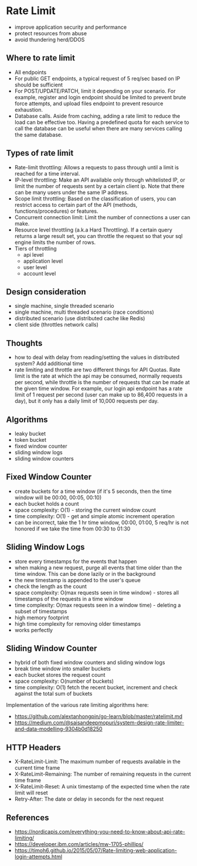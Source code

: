 
# Rate Limit 

- improve application security and performance
- protect resources from abuse
- avoid thundering herd/DDOS

## Where to rate limit

- All endpoints
- For public GET endpoints, a typical request of 5 req/sec based on IP should be sufficient
- For POST/UPDATE/PATCH, limit it depending on your scenario. For example, register and login endpoint should be limited to prevent brute force attempts, and upload files endpoint to prevent resource exhaustion. 
- Database calls. Aside from caching, adding a rate limit to reduce the load can be effective too. Having a predefined quota for each service to call the database can be useful when there are many services calling the same database.

## Types of rate limit

- Rate-limit throttling: Allows a requests to pass through until a limit is reached for a time interval. 
- IP-level throttling: Make an API available only through whitelisted IP, or limit the number of requests sent by a certain client ip. Note that there can be many users under the same IP address.
- Scope limit throttling: Based on the classification of users, you can restrict access to certain part of the API (methods, functions/procedures) or features.
- Concurrent connection limit: Limit the number of connections a user can make.
- Resource level throttling (a.k.a Hard Throttling). If a certain query returns a large result set, you can throttle the request so that your sql engine limits the number of rows.
- Tiers of throttling 
  - api level
  - application level
  - user level
  - account level

## Design consideration 

- single machine, single threaded scenario
- single machine, multi threaded scenario (race conditions)
- distributed scenario (use distributed cache like Redis)
- client side (throttles network calls)

## Thoughts

- how to deal with delay from reading/setting the values in distributed system? Add additional time
- rate limiting and throttle are two different things for API Quotas. Rate limit is the rate at which the api may be consumed, normally requests per second, while throttle is the number of requests that can be made at the given time window. For example, our login api endpoint has a rate limit of 1 request per second (user can make up to 86,400 requests in a day), but it only has a daily limit of 10,000 requests per day. 

## Algorithms

- leaky bucket
- token bucket
- fixed window counter
- sliding window logs
- sliding window counters

## Fixed Window Counter

- create buckets for a time window (if it's 5 seconds, then the time window will be 00:00, 00:05, 00:10)
- each bucket holds a count
- space complexity: O(1) - storing the current window count
- time complexity: O(1) - get and simple atomic increment operation
- can be incorrect, take the 1 hr time window, 00:00, 01:00, 5 req/hr is not honored if we take the time from 00:30 to 01:30

## Sliding Window Logs

- store every timestamps for the events that happen
- when making a new request, purge all events that time older than the time window. This can be done lazily or in the background
- the new timestamp is appended to the user's queue
- check the length as the count
- space complexity: O(max requests seen in time window) - stores all timestamps of the requests in a time window
- time complexity: O(max requests seen in a window time) - deleting a subset of timestamps
- high memory footprint
- high time complexity for removing older timestamps
- works perfectly

## Sliding Window Counter

- hybrid of both fixed window counters and sliding window logs
- break time window into smaller buckets
- each bucket stores the request count
- space complexity: O(number of buckets)
- time complexity: O(1) fetch the recent bucket, increment and check against the total sum of buckets

Implementation of the various rate limiting algorithms here:

- https://github.com/alextanhongpin/go-learn/blob/master/ratelimit.md
- https://medium.com/@saisandeepmopuri/system-design-rate-limiter-and-data-modelling-9304b0d18250

## HTTP Headers

- X-RateLimit-Limit: The maximum number of requests available in the current time frame
- X-RateLimit-Remaining: The number of remaining requests in the current time frame
- X-RateLimit-Reset: A unix timestamp of the expected time when the rate limit will reset
- Retry-After: The date or delay in seconds for the next request

## References

- https://nordicapis.com/everything-you-need-to-know-about-api-rate-limiting/
- https://developer.ibm.com/articles/mw-1705-phillips/
- https://timoh6.github.io/2015/05/07/Rate-limiting-web-application-login-attempts.html
